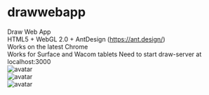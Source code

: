 # drawwebapp
Draw Web App  
HTML5 + WebGL 2.0 + AntDesign (https://ant.design/)  
Works on the latest Chrome  
Works for Surface and Wacom tablets
Need to start draw-server at localhost:3000  
![avatar](https://github.com/vexilligera/drawwebapp/blob/master/demo/draw1.PNG?raw=true)  
![avatar](https://github.com/vexilligera/drawwebapp/blob/master/demo/draw2.PNG?raw=true)  
![avatar](https://github.com/vexilligera/drawwebapp/blob/master/demo/draw3.PNG?raw=true)  
